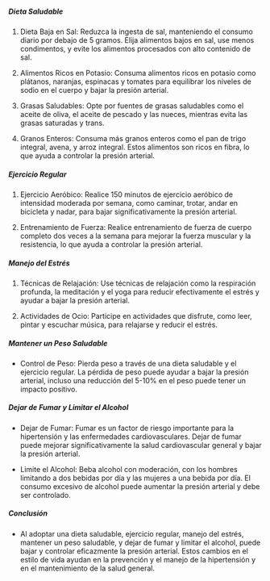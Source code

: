##### Dieta Saludable
1. Dieta Baja en Sal: Reduzca la ingesta de sal, manteniendo el consumo diario por debajo de 5 gramos. Elija alimentos bajos en sal, use menos condimentos, y evite los alimentos procesados con alto contenido de sal.

2. Alimentos Ricos en Potasio: Consuma alimentos ricos en potasio como plátanos, naranjas, espinacas y tomates para equilibrar los niveles de sodio en el cuerpo y bajar la presión arterial.

3. Grasas Saludables: Opte por fuentes de grasas saludables como el aceite de oliva, el aceite de pescado y las nueces, mientras evita las grasas saturadas y trans.

4. Granos Enteros: Consuma más granos enteros como el pan de trigo integral, avena, y arroz integral. Estos alimentos son ricos en fibra, lo que ayuda a controlar la presión arterial.

##### Ejercicio Regular
1. Ejercicio Aeróbico: Realice 150 minutos de ejercicio aeróbico de intensidad moderada por semana, como caminar, trotar, andar en bicicleta y nadar, para bajar significativamente la presión arterial.

2. Entrenamiento de Fuerza: Realice entrenamiento de fuerza de cuerpo completo dos veces a la semana para mejorar la fuerza muscular y la resistencia, lo que ayuda a controlar la presión arterial.

##### Manejo del Estrés
1. Técnicas de Relajación: Use técnicas de relajación como la respiración profunda, la meditación y el yoga para reducir efectivamente el estrés y ayudar a bajar la presión arterial.

2. Actividades de Ocio: Participe en actividades que disfrute, como leer, pintar y escuchar música, para relajarse y reducir el estrés.

##### Mantener un Peso Saludable
* Control de Peso: Pierda peso a través de una dieta saludable y el ejercicio regular. La pérdida de peso puede ayudar a bajar la presión arterial, incluso una reducción del 5-10% en el peso puede tener un impacto positivo.

##### Dejar de Fumar y Limitar el Alcohol
* Dejar de Fumar: Fumar es un factor de riesgo importante para la hipertensión y las enfermedades cardiovasculares. Dejar de fumar puede mejorar significativamente la salud cardiovascular general y bajar la presión arterial.

* Limite el Alcohol: Beba alcohol con moderación, con los hombres limitando a dos bebidas por día y las mujeres a una bebida por día. El consumo excesivo de alcohol puede aumentar la presión arterial y debe ser controlado.

##### Conclusión
* Al adoptar una dieta saludable, ejercicio regular, manejo del estrés, mantener un peso saludable, y dejar de fumar y limitar el alcohol, puede bajar y controlar eficazmente la presión arterial. Estos cambios en el estilo de vida ayudan en la prevención y el manejo de la hipertensión y en el mantenimiento de la salud general.